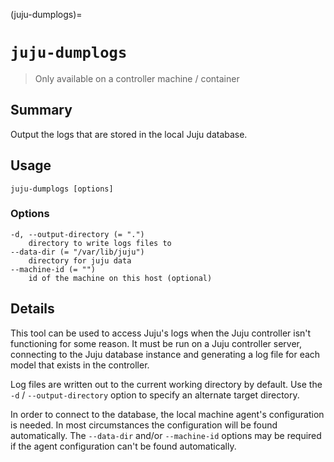(juju-dumplogs)=
# `juju-dumplogs`

> Only available on a controller machine / container

## Summary

Output the logs that are stored in the local Juju database.

## Usage

```text
juju-dumplogs [options]
```


### Options

```text
-d, --output-directory (= ".")
    directory to write logs files to
--data-dir (= "/var/lib/juju")
    directory for juju data
--machine-id (= "")
    id of the machine on this host (optional)
```

## Details
This tool can be used to access Juju's logs when the Juju controller
isn't functioning for some reason. It must be run on a Juju controller
server, connecting to the Juju database instance and generating a log
file for each model that exists in the controller.

Log files are written out to the current working directory by
default. Use the `-d` / `--output-directory` option to specify an alternate
target directory.

In order to connect to the database, the local machine agent's
configuration is needed. In most circumstances the configuration will
be found automatically. The `--data-dir` and/or `--machine-id` options may
be required if the agent configuration can't be found automatically.


